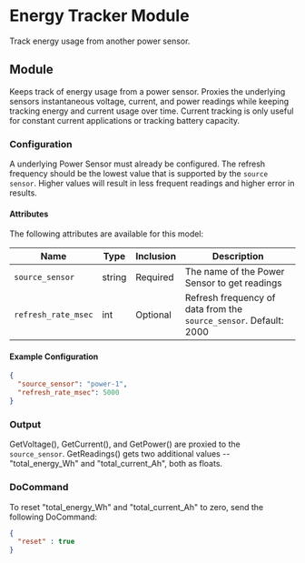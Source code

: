 # Energy Tracker Module

Track energy usage from another power sensor.

## Module

Keeps track of energy usage from a power sensor. Proxies the underlying sensors instantaneous voltage, current, and power readings while keeping tracking energy and current usage over time. Current tracking is only useful for constant current applications or tracking battery capacity.

### Configuration

A underlying Power Sensor must already be configured.
The refresh frequency should be the lowest value that is supported by the `source sensor`. Higher values will result in less frequent readings and higher error in results.

#### Attributes

The following attributes are available for this model:

| Name          | Type   | Inclusion | Description                |
|---------------|--------|-----------|----------------------------|
| `source_sensor` | string  | Required  | The name of the Power Sensor to get readings |
| `refresh_rate_msec` | int | Optional  | Refresh frequency of data from the `source_sensor`. Default: 2000 |

#### Example Configuration

```json
{
  "source_sensor": "power-1",
  "refresh_rate_msec": 5000
}
```

### Output

GetVoltage(), GetCurrent(), and GetPower() are proxied to the `source_sensor`.
GetReadings() gets two additional values -- "total_energy_Wh" and "total_current_Ah", both as floats.

### DoCommand

To reset "total_energy_Wh" and "total_current_Ah" to zero, send the following DoCommand:
```json
{
  "reset" : true
}
```

